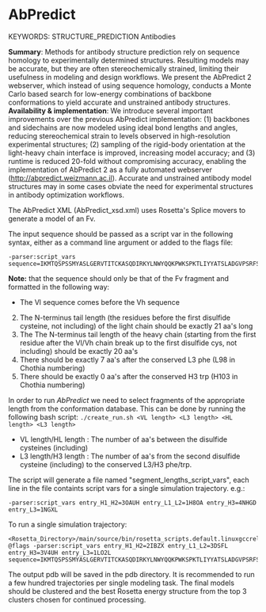 # AbPredict

KEYWORDS: STRUCTURE_PREDICTION Antibodies

**Summary**: Methods for antibody structure prediction rely on sequence homology to experimentally determined structures. Resulting models may be accurate, but they are often stereochemically strained, limiting their usefulness in modeling and design workflows. We present the AbPredict 2 webserver, which instead of using sequence homology, conducts a Monte Carlo based search for low-energy combinations of backbone conformations to yield accurate and unstrained antibody structures.  
**Availability & implementation**: We introduce several important improvements over the previous AbPredict implementation: (1) backbones and sidechains are now modeled using ideal bond lengths and angles, reducing stereochemical strain to levels observed in high-resolution experimental structures; (2) sampling of the rigid-body orientation at the light-heavy chain interface is improved, increasing model accuracy; and (3) runtime is reduced 20-fold without compromising accuracy, enabling the implementation of AbPredict 2 as a fully automated webserver (http://abpredict.weizmann.ac.il). Accurate and unstrained antibody model structures may in some cases obviate the need for experimental structures in antibody optimization workflows.


The AbPredict XML (AbPredict_xsd.xml) uses Rosetta's Splice movers to generate a model of an Fv. 

The input sequence should be passed as a script var in the following syntax, either as a command line argument or added to the flags file:

    -parser:script_vars sequence=IKMTQSPSSMYASLGERVTITCKASQDIRKYLNWYQQKPWKSPKTLIYYATSLADGVPSRFSGSGSGQDYSLTISSLESDDTATYYCLQHGESPYTFGGGTKLEIQLQQSGAELVRPGALVKLSCKASGFNIKDYYMHWVKQRPEQGLEWIGLIDPENGNTIYDPKFQGKASITADTSSNTAYLQLSSLTSEDTAVYYCARDNSYYFDYWGQGTTLTVS 

**Note:** that the sequence should only be that of the Fv fragment and formatted in the following way:
* The Vl sequence comes before the Vh sequence
2. The N-terminus tail length (the residues before the first disulfide cysteine, not including) of the light chain should be exactly 21 aa's long
3. The The N-terminus tail length of the heavy chain (starting from the first residue after the Vl/Vh chain break up to the first disulfide cys, not including) should be exactly 20 aa's
4. There should be exactly 7 aa's after the conserved L3 phe (L98 in Chothia numbering)
5. There should be exactly 0 aa's after the conserved H3 trp (H103 in Chothia numbering)


In order to run _AbPredict_ we need to select fragments of the appropriate length from the conformation database. 
This can be done by running the following bash script:
`./create_run.sh <VL length> <L3 length> <HL length> <L3 length>`

*   VL length/HL length : The number of aa's between the disulfide cysteines (including)
*   L3 length/H3 length : The number of aa's from the second disulfide cysteine (including) to the conserved L3/H3 phe/trp.


The script will generate a file named "segment_lengths_script_vars", each line in the file containts script vars for a single simulation trajectory. e.g.:


    -parser:script_vars entry_H1_H2=3OAUH entry_L1_L2=1H8OA entry_H3=4NHGD entry_L3=1NGXL

To run a single simulation trajectory:

    <Rosetta_Directory>/main/source/bin/rosetta_scripts.default.linuxgccrelease @flags -parser:script_vars entry_H1_H2=2IBZX entry_L1_L2=3DSFL entry_H3=3V4UH entry_L3=1LO2L  sequence=IKMTQSPSSMYASLGERVTITCKASQDIRKYLNWYQQKPWKSPKTLIYYATSLADGVPSRFSGSGSGQDYSLTISSLESDDTATYYCLQHGESPYTFGGGTKLEIQLQQSGAELVRPGALVKLSCKASGFNIKDYYMHWVKQRPEQGLEWIGLIDPENGNTIYDPKFQGKASITADTSSNTAYLQLSSLTSEDTAVYYCARDNSYYFDYWGQGTTLTVS 

The output pdb will be saved in the pdb directory. It is recommended to run a few hundred trajectories per single modeling task. The final models should be clustered and the best Rosetta energy structure from the top 3 clusters chosen for continued processing. 


